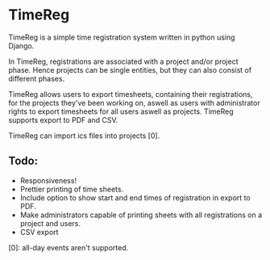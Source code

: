 TimeReg
=======
TimeReg is a simple time registration system written in python using Django.

In TimeReg, registrations are associated with a project and/or project phase.
Hence projects can be single entities, but they can also consist of different
phases.

TimeReg allows users to export timesheets, containing their registrations, for
the projects they've been working on, aswell as users with administrator rights
to export timesheets for all users aswell as projects. TimeReg supports export
to PDF and CSV.


TimeReg can import ics files into projects [0].


Todo:
-----
* Responsiveness!
* Prettier printing of time sheets.
* Include option to show start and end times of registration in export to PDF.
* Make administrators capable of printing sheets with all registrations on a project and users.
* CSV export

[0]: all-day events aren't supported.
